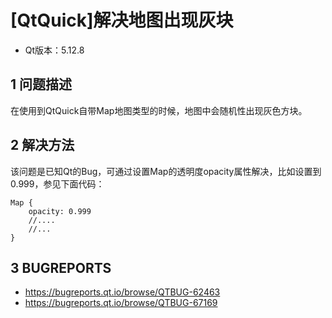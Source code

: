 # [QtQuick]解决地图出现灰块

- Qt版本：5.12.8

## 1 问题描述

在使用到QtQuick自带Map地图类型的时候，地图中会随机性出现灰色方块。

## 2 解决方法

该问题是已知Qt的Bug，可通过设置Map的透明度opacity属性解决，比如设置到0.999，参见下面代码：

```
Map {
    opacity: 0.999
    //....
    //...
}
```

## 3 BUGREPORTS

- <https://bugreports.qt.io/browse/QTBUG-62463>
- <https://bugreports.qt.io/browse/QTBUG-67169>